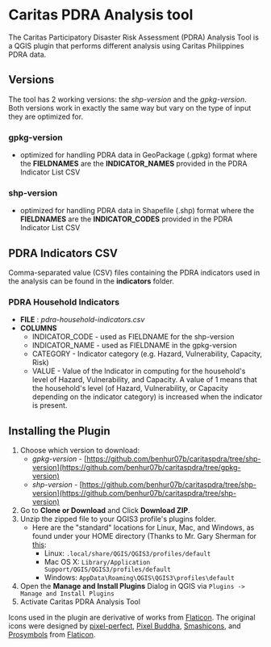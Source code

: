 
# Caritas PDRA Analysis tool
The Caritas Participatory Disaster Risk Assessment (PDRA) Analysis Tool is a QGIS plugin that performs different analysis using Caritas Philippines PDRA data.

## Versions
The tool has 2 working versions: the *shp-version* and the *gpkg-version*. Both versions work in exactly the same way but vary on the type of input they are optimized for.

### gpkg-version
- optimized for handling PDRA data in GeoPackage (.gpkg) format where the **FIELDNAMES** are the **INDICATOR_NAMES** provided in the PDRA Indicator List CSV

### shp-version
- optimized for handling PDRA data in Shapefile (.shp) format where the **FIELDNAMES** are the **INDICATOR_CODES** provided in the PDRA Indicator List CSV

## PDRA Indicators CSV
Comma-separated value (CSV) files containing the PDRA indicators used in the analysis can be found in the **indicators** folder.

### PDRA Household Indicators
- **FILE** : _pdra-household-indicators.csv_
- **COLUMNS**
	- INDICATOR_CODE - used as FIELDNAME for the shp-version
    - INDICATOR_NAME - used as FIELDNAME in the gpkg-version
    - CATEGORY - Indicator category (e.g. Hazard, Vulnerability, Capacity, Risk)
    - VALUE - Value of the Indicator in computing for the household's level of Hazard, Vulnerability, and Capacity. A value of 1 means that the household's level (of Hazard, Vulnerability, or Capacity depending on the indicator category) is increased when the indicator is present.

## Installing the Plugin
1. Choose which version to download:
	-	_gpkg-version_ - [https://github.com/benhur07b/caritaspdra/tree/shp-version](https://github.com/benhur07b/caritaspdra/tree/gpkg-version)
	-	_shp-version_ - [https://github.com/benhur07b/caritaspdra/tree/shp-version](https://github.com/benhur07b/caritaspdra/tree/shp-version)
2. Go to **Clone or Download** and Click **Download ZIP**.
3. Unzip the zipped file to your QGIS3 profile's plugins folder.
	-	Here are the "standard" locations for Linux, Mac, and Windows, as found under your HOME directory (Thanks to Mr. Gary Sherman for [this](http://spatialgalaxy.net/2018/03/12/where-is-my-.qgis3-folder/):
		-	Linux: ```.local/share/QGIS/QGIS3/profiles/default```
		-   Mac OS X: ```Library/Application Support/QGIS/QGIS3/profiles/default```
		-   Windows: ```AppData\Roaming\QGIS\QGIS3\profiles\default```
4. Open the **Manage and Install Plugins** Dialog in QGIS via ```Plugins -> Manage and Install Plugins```
5. Activate Caritas PDRA Analysis Tool


Icons used in the plugin are derivative of works from [Flaticon](https://www.flaticon.com).
The original icons were designed by [pixel-perfect](https://www.flaticon.com/authors/pixel-perfect), [Pixel Buddha](https://www.flaticon.com/authors/pixel-buddha), [Smashicons](https://www.flaticon.com/authors/smashicons), and [Prosymbols](https://www.flaticon.com/authors/prosymbols) from [Flaticon](https://www.flaticon.com).
